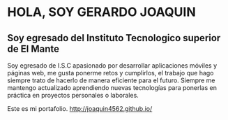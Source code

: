 # HOLA, SOY GERARDO JOAQUIN
## Soy egresado del Instituto Tecnologico superior de El Mante

Soy egresado de I.S.C apasionado por desarrollar aplicaciones móviles y páginas web, me gusta ponerme retos y cumplirlos, el trabajo que hago siempre trato de hacerlo de manera eficiente para el futuro. Siempre me mantengo actualizado aprendiendo nuevas tecnologías para ponerlas en práctica en proyectos personales o laborales.

Este es mi portafolio. http://joaquin4562.github.io/ 
